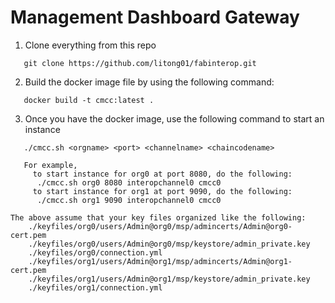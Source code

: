 # Management Dashboard Gateway

1. Clone everything from this repo

```
   git clone https://github.com/litong01/fabinterop.git
```

2. Build the docker image file by using the following command:

```
   docker build -t cmcc:latest .
```

3. Once you have the docker image, use the following command to start an instance

```
   ./cmcc.sh <orgname> <port> <channelname> <chaincodename>

   For example, 
     to start instance for org0 at port 8080, do the following:
      ./cmcc.sh org0 8080 interopchannel0 cmcc0
     to start instance for org1 at port 9090, do the following:
      ./cmcc.sh org1 9090 interopchannel0 cmcc0

The above assume that your key files organized like the following:
    ./keyfiles/org0/users/Admin@org0/msp/admincerts/Admin@org0-cert.pem
    ./keyfiles/org0/users/Admin@org0/msp/keystore/admin_private.key
    ./keyfiles/org0/connection.yml
    ./keyfiles/org1/users/Admin@org1/msp/admincerts/Admin@org1-cert.pem
    ./keyfiles/org1/users/Admin@org1/msp/keystore/admin_private.key
    ./keyfiles/org1/connection.yml
```    
